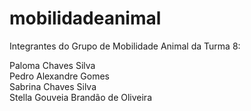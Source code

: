 # mobilidadeanimal

Integrantes do Grupo de Mobilidade Animal da Turma 8:

Paloma Chaves Silva<br>
Pedro Alexandre Gomes<br>
Sabrina Chaves Silva<br>
Stella Gouveia Brandão de Oliveira<br>
